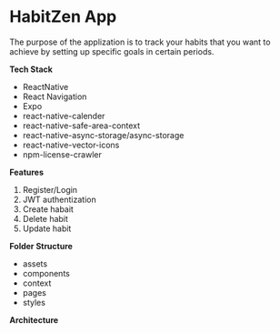 # HabitZen App

The purpose of the applization is to track your habits that you want to achieve by setting up specific goals in certain periods.

**Tech Stack**

- ReactNative
- React Navigation
- Expo
- react-native-calender
- react-native-safe-area-context
- react-native-async-storage/async-storage
- react-native-vector-icons
- npm-license-crawler


**Features**

1. Register/Login
2. JWT authentization
2. Create habait
3. Delete habit
4. Update habit

**Folder Structure**
- assets
- components
- context
- pages
- styles

**Architecture**
